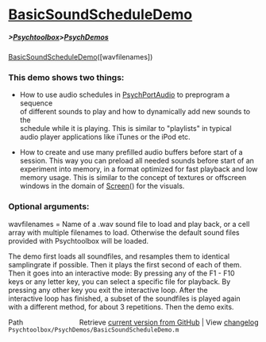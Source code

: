 # [BasicSoundScheduleDemo](BasicSoundScheduleDemo)
##### >[Psychtoolbox](Psychtoolbox)>[PsychDemos](PsychDemos)

[BasicSoundScheduleDemo](BasicSoundScheduleDemo)([wavfilenames])  
  
### This demo shows two things:  
  
- How to use audio schedules in [PsychPortAudio](PsychPortAudio) to preprogram a sequence  
of different sounds to play and how to dynamically add new sounds to the  
schedule while it is playing. This is similar to "playlists" in typical  
audio player applications like iTunes or the iPod etc.  
  
- How to create and use many prefilled audio buffers before start of a  
session. This way you can preload all needed sounds before start of an  
experiment into memory, in a format optimized for fast playback and low  
memory usage. This is similar to the concept of textures or offscreen  
windows in the domain of [Screen](Screen)() for the visuals.  
  
### Optional arguments:  
  
wavfilenames = Name of a .wav sound file to load and play back, or a cell  
array with multiple filenames to load. Otherwise the default sound files  
provided with Psychtoolbox will be loaded.  
  
The demo first loads all soundfiles, and resamples them to identical  
samplingrate if possible. Then it plays the first second of each of them.  
Then it goes into an interactive mode: By pressing any of the F1 - F10  
keys or any letter key, you can select a specific file for playback. By  
pressing any other key you exit the interactive loop. After the  
interactive loop has finished, a subset of the soundfiles is played again  
with a different method, for about 3 repetitions. Then the demo exits.  
  




<div class="code_header" style="text-align:right;">
  <span style="float:left;">Path&nbsp;&nbsp;</span> <span class="counter">Retrieve <a href=
  "https://raw.github.com/Psychtoolbox-3/Psychtoolbox-3/beta/Psychtoolbox/PsychDemos/BasicSoundScheduleDemo.m">current version from GitHub</a> | View <a href=
  "https://github.com/Psychtoolbox-3/Psychtoolbox-3/commits/beta/Psychtoolbox/PsychDemos/BasicSoundScheduleDemo.m">changelog</a></span>
</div>
<div class="code">
  <code>Psychtoolbox/PsychDemos/BasicSoundScheduleDemo.m</code>
</div>

